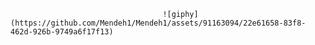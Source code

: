                                       ![giphy](https://github.com/Mendeh1/Mendeh1/assets/91163094/22e61658-83f8-462d-926b-9749a6f17f13)
